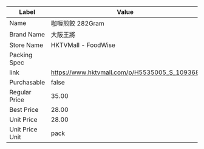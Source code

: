 | Label           | Value                                        |
| --------------- | -------------------------------------------- |
| Name            | 咖喱煎餃 282Gram                                 |
| Brand Name      | 大阪王將                                         |
| Store Name      | HKTVMall - FoodWise                          |
| Packing Spec    |                                              |
| link            | https://www.hktvmall.com/p/H5535005_S_109368 |
| Purchasable     | false                                        |
| Regular Price   | 35.00                                        |
| Best Price      | 28.00                                        |
| Unit Price      | 28.00                                        |
| Unit Price Unit | pack                                         |
